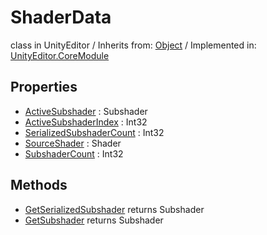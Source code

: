 # ShaderData
class in UnityEditor
 / Inherits from: <a href="https://docs.unity3d.com/6000.1/Documentation/ScriptReference/Object.html">Object</a> / Implemented in: <a href="https://docs.unity3d.com/6000.1/Documentation/ScriptReference/UnityEditor.CoreModule.html">UnityEditor.CoreModule</a>

## Properties
- <a href="https://docs.unity3d.com/6000.1/Documentation/ScriptReference/ShaderData-ActiveSubshader.html">ActiveSubshader</a> : Subshader
- <a href="https://docs.unity3d.com/6000.1/Documentation/ScriptReference/ShaderData-ActiveSubshaderIndex.html">ActiveSubshaderIndex</a> : Int32
- <a href="https://docs.unity3d.com/6000.1/Documentation/ScriptReference/ShaderData-SerializedSubshaderCount.html">SerializedSubshaderCount</a> : Int32
- <a href="https://docs.unity3d.com/6000.1/Documentation/ScriptReference/ShaderData-SourceShader.html">SourceShader</a> : Shader
- <a href="https://docs.unity3d.com/6000.1/Documentation/ScriptReference/ShaderData-SubshaderCount.html">SubshaderCount</a> : Int32

## Methods
- <a href="https://docs.unity3d.com/6000.1/Documentation/ScriptReference/ShaderData.GetSerializedSubshader.html">GetSerializedSubshader</a> returns Subshader
- <a href="https://docs.unity3d.com/6000.1/Documentation/ScriptReference/ShaderData.GetSubshader.html">GetSubshader</a> returns Subshader
